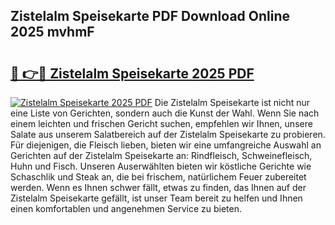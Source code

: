 ## Zistelalm Speisekarte PDF Download Online 2025 mvhmF

# <h2><a href="http://gcalqr.nevu.top/?p=Zistelalm+Speisekarte">🔗 👉🔴 Zistelalm Speisekarte 2025 PDF</a></h2>

[![Zistelalm Speisekarte 2025 PDF](https://i.imgur.com/dBaPXMq.png)](http://gcalqr.nevu.top/?p=Zistelalm+Speisekarte)
Die Zistelalm Speisekarte ist nicht nur eine Liste von Gerichten, sondern auch die Kunst der Wahl. Wenn Sie nach einem leichten und frischen Gericht suchen, empfehlen wir Ihnen, unsere Salate aus unserem Salatbereich auf der Zistelalm Speisekarte zu probieren. Für diejenigen, die Fleisch lieben, bieten wir eine umfangreiche Auswahl an Gerichten auf der Zistelalm Speisekarte an: Rindfleisch, Schweinefleisch, Huhn und Fisch. Unseren Auserwählten bieten wir köstliche Gerichte wie Schaschlik und Steak an, die bei frischem, natürlichem Feuer zubereitet werden. Wenn es Ihnen schwer fällt, etwas zu finden, das Ihnen auf der Zistelalm Speisekarte gefällt, ist unser Team bereit zu helfen und Ihnen einen komfortablen und angenehmen Service zu bieten.
